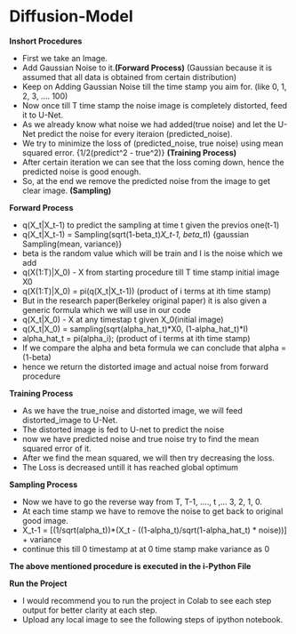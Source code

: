 # Diffusion-Model

**Inshort Procedures**
- First we take an Image.
- Add Gaussian Noise to it.**(Forward Process)** (Gaussian because it is assumed that all data is obtained from certain distribution)
- Keep on Adding Gaussian Noise till the time stamp you aim for. (like 0, 1, 2, 3, .... 100)
- Now once till T time stamp the noise image is completely distorted, feed it to U-Net.
- As we already know what noise we had added(true noise) and let the U-Net predict the noise for every iteraion (predicted_noise).
- We try to minimize the loss of (predicted_noise, true noise) using mean squared error. {1/2(predict^2 - true^2)} **(Training Process)**
- After certain iteration we can see that the loss coming down, hence the predicted noise is good enough.
- So, at the end we remove the predicted noise from the image to get clear image. **(Sampling)**


**Forward Process**
- q(X_t|X_t-1) to predict the sampling at time t given the previos one(t-1)
- q(X_t|X_t-1) = Sampling(sqrt(1-beta_t)*X_t-1, beta_t*I) {gaussian Sampling(mean, variance)}
- beta is the random value which will be train and I is the noise which we add 
- q(X(1:T)|X_0) - X from starting procedure till T time stamp initial image X0
- q(X(1:T)|X_0) = pi(q(X_t|X_t-1)) (product of i terms at ith time stamp)
- But in the research paper(Berkeley original paper) it is also given a generic formula which we will use in our code
- q(X_t|X_0) - X at any timestap t given X_0(initial image)
- q(X_t|X_0) = sampling(sqrt(alpha_hat_t)*X0, (1-alpha_hat_t)*I)
- alpha_hat_t = pi(alpha_i); (product of i terms at ith time stamp)
- If we compare the alpha and beta formula we can conclude that alpha = (1-beta)
- hence we return the distorted image and actual noise from forward procedure

**Training Process**
- As we have the true_noise and distorted image, we will feed distorted_image to U-Net.
- The distorted image is fed to U-net to predict the noise
- now we have predicted noise and true noise try to find the mean squared error of it.
- After we find the mean squared, we will then try decreasing the loss.
- The Loss is decreased untill it has reached global optimum

**Sampling Process**
- Now we have to go the reverse way from T, T-1, ...., t ,... 3, 2, 1, 0.
- At each time stamp we have to remove the noise to get back to original good image.
- X_t-1 = [(1/sqrt(alpha_t))*(X_t - ((1-alpha_t)/sqrt(1-alpha_hat_t) * noise))] + variance
- continue this till 0 timestamp at at 0 time stamp make variance as 0


**The above mentioned procedure is executed in the i-Python File**

**Run the Project**
- I would recommend you to run the project in Colab to see each step output for better clarity at each step.
- Upload any local image to see the following steps of ipython notebook.